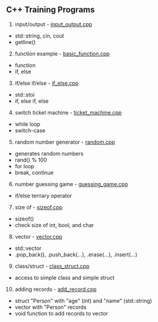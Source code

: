 ## C++ Training Programs

1. input/output - [input_output.cpp](https://github.com/psrozek/cpp-training/blob/main/input_output.cpp)
  * std::string, cin, cout
  * getline()

2. function example - [basic_function.cpp](https://github.com/psrozek/cpp-training/blob/main/basic_function.cpp)
  * function
  * if, else

3. if/else if/else - [if_else.cpp](https://github.com/psrozek/cpp-training/blob/main/if_else.cpp)
  * std::stoi
  * if, else if, else

4. switch ticket machine - [ticket_machine.cpp](https://github.com/psrozek/cpp-training/blob/main/ticket_machine.cpp)
  * while loop
  * switch-case

5. random number generator - [random.cpp](https://github.com/psrozek/cpp-training/blob/main/random.cpp)
  * generates random numbers
  * rand() % 100
  * for loop
  * break, continue

6. number guessing game - [guessing_game.cpp](https://github.com/psrozek/cpp-training/blob/main/guessing_game.cpp)
  * if/else ternary operator

7. size of - [sizeof.cpp](https://github.com/psrozek/cpp-training/blob/main/sizeof.cpp)
  * sizeof()
  * check size of int, bool, and char

8. vector - [vector.cpp](https://github.com/psrozek/cpp-training/blob/main/vector.cpp)
  * std::vector<int>
  * .pop_back(), .push_back(...), .erase(...), .insert(...)
 
9. class/struct - [class_struct.cpp](https://github.com/psrozek/cpp-training/blob/main/class_struct.cpp)
  * access to simple class and simple struct
 
 10. adding records - [ add_record.cpp](https://github.com/psrozek/cpp-training/blob/main/add_record.cpp)
  * struct "Person" with "age" (int) and "name" (std::string)
  * vector with "Person" records
  * void function to add records to vector


